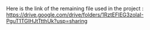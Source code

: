  Here is the link of the remaining file used in the project : https://drive.google.com/drive/folders/1RztEFlEG3zolaI-PguT1TGIHJtTtthUk?usp=sharing
